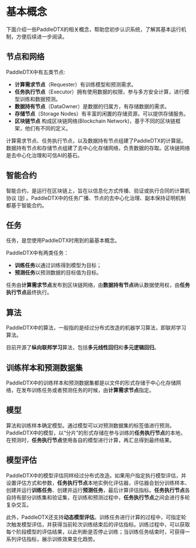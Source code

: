 # 基本概念
下面介绍一些PaddleDTX的相关概念，帮助您初步认识系统，了解其基本运行机制，方便后续进一步阅读。

## 节点和网络
PaddleDTX中有五类节点:

- **计算需求节点**（Requester）有训练模型和预测需求。
- **任务执行节点**（Executor）拥有使用数据的权限，参与多方安全计算，进行模型训练和数据预测。
- **数据持有节点**（DataOwner）是数据的归属方，有存储数据的需求。
- **存储节点**（Storage Nodes）有丰富的闲置的存储资源，可以提供存储服务。
- **区块链节点** 构成区块链网络(Blockchain Network)，基于不同的区块链框架，他们有不同的定义。

计算需求节点、任务执行节点，以及数据持有节点组建了PaddleDTX的计算层。数据持有节点和存储节点组建了去中心化存储网络，负责数据的存取。区块链网络是去中心化治理和可信AI的基石。

## 智能合约
智能合约，是运行在区块链上，旨在以信息化方式传播、验证或执行合同的计算机协议 [[9](../others/reference.md)] 。PaddleDTX中的任务广播、节点的去中心化治理、副本保持证明机制都基于智能合约。

## 任务
任务，是您使用PaddleDTX时用到的最基本概念。

PaddleDTX中有两类任务：

- **训练任务**以通过训练得到模型为目标；
- **预测任务**以预测数据的目标值为目标。

任务由**计算需求节点**发布到区块链网络，由**数据持有节点**确认数据使用权，由**任务执行节点**最终执行。

## 算法
PaddleDTX中的算法，一般指的是经过分布式改造的机器学习算法，即联邦学习算法。

目前开源了**纵向联邦学习**算法，包括**多元线性回归**和**多元逻辑回归**。

## 训练样本和预测数据集
PaddleDTX中的训练样本和预测数据集都是以文件的形式存储于中心化存储网络，在发布训练任务或者预测任务的时候，由**计算需求节点**指定。

## 模型
算法和训练样本确定模型。通过模型可以对预测数据集的标签值进行预测。PaddleDTX中的模型，以“分片”的形式存储在参与训练的**任务执行节点**的本地，在预测时，**任务执行节点**使用各自的模型进行计算，再汇总得到最终结果。

## 模型评估
PaddleDTX中的模型评估同样经过分布式改造。如果用户指定执行模型评估，并设置评估方式和参数，**任务执行节点**本地实例化评估器，评估器会划分训练样本、创建并运行**训练任务**、创建并运行**预测任务**，最后计算评估指标。**任务执行节点**各自持有部分训练集和验证集，在训练和预测过程中，**任务执行节点**之间会进行多轮复杂交互。

此外，PaddleDTX还支持**动态模型评估**。训练任务进行计算的过程中，可指定轮次触发模型评估，并获得当前轮次训练结束后的评估指标。训练过程中，可以获取每个阶段模型的评估结果，以此判断是否停止训练；当训练任务结束时，可获得一系列评估指标，展示训练效果变化趋势。

<br>
